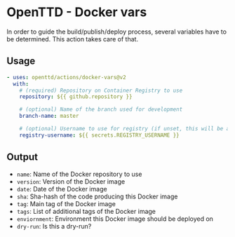 # OpenTTD - Docker vars

In order to guide the build/publish/deploy process, several variables have to be determined.
This action takes care of that.

## Usage

```yaml
- uses: openttd/actions/docker-vars@v2
  with:
    # (required) Repository on Container Registry to use
    repository: ${{ github.repository }}

    # (optional) Name of the branch used for development
    branch-name: master

    # (optional) Username to use for registry (if unset, this will be a dry-run)
    registry-username: ${{ secrets.REGISTRY_USERNAME }}
```

## Output

- `name`: Name of the Docker repository to use
- `version`: Version of the Docker image
- `date`: Date of the Docker image
- `sha`: Sha-hash of the code producing this Docker image
- `tag`: Main tag of the Docker image
- `tags`: List of additional tags of the Docker image
- `enviornment`: Environment this Docker image should be deployed on
- `dry-run`: Is this a dry-run?

